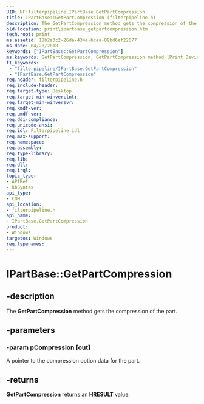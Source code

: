 ```yaml
---
UID: NF:filterpipeline.IPartBase.GetPartCompression
title: IPartBase::GetPartCompression (filterpipeline.h)
description: The GetPartCompression method gets the compression of the part.
old-location: print\ipartbase_getpartcompression.htm
tech.root: print
ms.assetid: 18b2a3c2-26da-434e-bcea-89bd6ef22077
ms.date: 04/20/2018
keywords: ["IPartBase::GetPartCompression"]
ms.keywords: GetPartCompression, GetPartCompression method [Print Devices], GetPartCompression method [Print Devices],IPartBase interface, IPartBase interface [Print Devices],GetPartCompression method, IPartBase.GetPartCompression, IPartBase::GetPartCompression, filterpipeline/IPartBase::GetPartCompression, filterpipeline_384bc679-c974-4c0d-86cd-32cdd0ebf7be.xml, print.ipartbase_getpartcompression
f1_keywords:
 - "filterpipeline/IPartBase.GetPartCompression"
 - "IPartBase.GetPartCompression"
req.header: filterpipeline.h
req.include-header: 
req.target-type: Desktop
req.target-min-winverclnt: 
req.target-min-winversvr: 
req.kmdf-ver: 
req.umdf-ver: 
req.ddi-compliance: 
req.unicode-ansi: 
req.idl: Filterpipeline.idl
req.max-support: 
req.namespace: 
req.assembly: 
req.type-library: 
req.lib: 
req.dll: 
req.irql: 
topic_type:
- APIRef
- kbSyntax
api_type:
- COM
api_location:
- filterpipeline.h
api_name:
- IPartBase.GetPartCompression
product:
- Windows
targetos: Windows
req.typenames: 
---
```


# IPartBase::GetPartCompression


## -description


The <b>GetPartCompression</b> method gets the compression of the part.


## -parameters




### -param pCompression [out]

A pointer to the compression option data for the part.


## -returns



<b>GetPartCompression</b> returns an <b>HRESULT</b> value.



